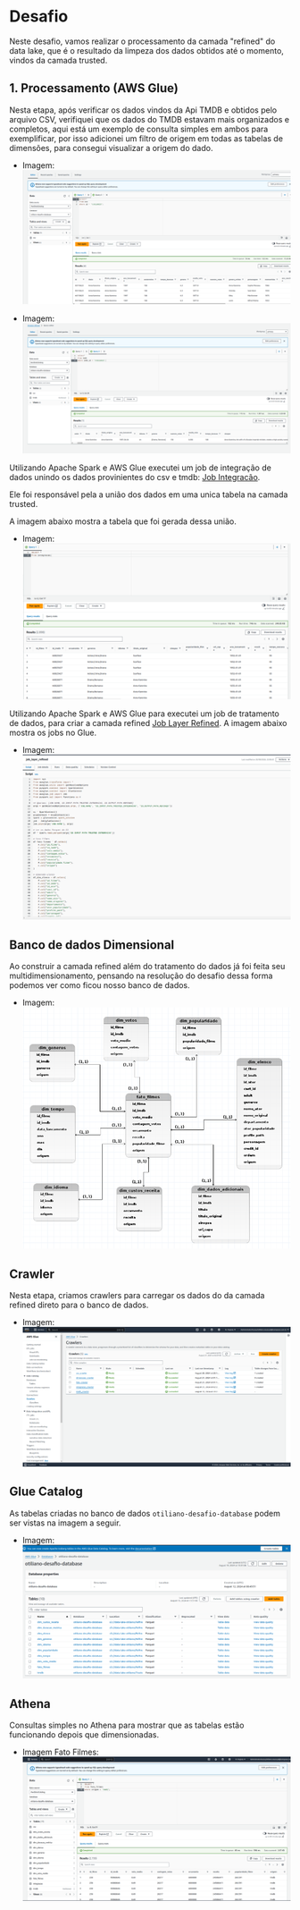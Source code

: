 # Desafio

Neste desafio, vamos realizar o processamento da camada "refined" do data lake, que é o resultado da limpeza dos 
dados obtidos até o momento, vindos da camada trusted.

## 1. Processamento (AWS Glue)

Nesta etapa, após verificar os dados vindos da Api TMDB e obtidos pelo arquivo CSV, verifiquei que os dados do TMDB estavam 
mais organizados e completos, aqui está um exemplo de consulta simples em ambos para exemplificar, por isso adicionei um filtro de origem
em todas as tabelas de dimensões, para consegui visualizar a origem do dado.

- Imagem: ![CSV](../evidencias/fotos/csv_dados.png)

- Imagem: ![CSV](../evidencias/fotos/tmdb_dados.png)


Utilizando Apache Spark e AWS Glue executei um job de integração de dados unindo os dados
provinientes do csv e tmdb: [Job Integracão](../desafio/job_integracao.py).

Ele foi responsável pela a união dos dados em uma unica tabela na camada trusted.

A imagem abaixo mostra a tabela que foi gerada dessa união.

- Imagem: ![tabela integracao](../evidencias/fotos/tabela_integracao.png)


Utilizando Apache Spark e AWS Glue para executei um job de tratamento de dados, para criar a camada refined [Job Layer Refined](../desafio/job_layer_refined.py).
A imagem abaixo mostra os jobs no Glue.

- Imagem: ![jobs](../evidencias/fotos/job_layer_refined.png)

## Banco de dados Dimensional

Ao construir a camada refined além do tratamento do dados já foi feita seu multidimensionamento, pensando na resolução do desafio
dessa forma podemos ver como ficou nosso banco de dados.

- Imagem: ![banco-dados_dimensional](../evidencias/fotos/banco_dados_dimensional.png)


## Crawler

Nesta etapa, criamos crawlers para carregar os dados do da camada refined direto para o banco de dados.

- Imagem: ![Crawler](../evidencias/fotos/crawlers.png)

## Glue Catalog

As tabelas criadas no banco de dados `otiliano-desafio-database` podem ser vistas na imagem a seguir.

- Imagem: ![database](../evidencias/fotos/otiliano-desafio-database.png)


## Athena

Consultas simples no Athena para mostrar que as tabelas estão funcionando depois que dimensionadas.

- Imagem Fato Filmes: ![Consulta Athena](../evidencias/fotos/consulta_fato_filmes.png)
